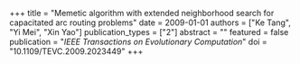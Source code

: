 +++
title = "Memetic algorithm with extended neighborhood search for capacitated arc routing problems"
date = 2009-01-01
authors = ["Ke Tang", "Yi Mei", "Xin Yao"]
publication_types = ["2"]
abstract = ""
featured = false
publication = "*IEEE Transactions on Evolutionary Computation*"
doi = "10.1109/TEVC.2009.2023449"
+++

